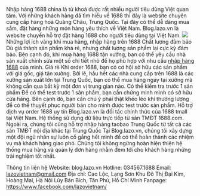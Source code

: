 Nhập hàng 1688 china là từ khoá được rất nhiều người tiêu dùng Việt quan tâm.
Với những khách hàng đã tìm hiểu về 1688 thì đây là website chuyên cung cấp hàng hoá Quảng Châu, Trung Quốc.
Tại đây có thể dễ dàng mua sắm, đặt hàng những món hàng yêu thích về Việt Nam. 
Blog.lazo.vn là website chuyển hỗ trợ đặt hàng 1688 cho người tiêu dùng tại Việt Nam.
![](https://blog.lazo.vn/wp-content/uploads/2024/01/order-1688-02.jpg)
Những lợi ích vàng khi mua hàng, nhập hàng trên 1688
Chất lượng đảm bảo
Dù giá thành sản phẩm khá rẻ, nhưng chất lượng sản phẩm lại cực kỳ đảm bảo. 
Bên cạnh đó, khi mua hàng 1688 tận xưởng, bạn có thể yêu cầu nhà sản xuất chỉnh sửa một số chi tiết nhỏ để họ phù hợp với nhu cầu [nhập hàng 1688](https://blog.lazo.vn/order-1688/) của mình.
Giá rẻ
Khi order 1688, bạn có cơ hội sở hữu các sản phẩm với giá gốc, giá tận xưởng. 
Bởi lẽ, hầu hết các nhà cung cấp trên 1688 là các xưởng sản xuất lớn tại Trung Quốc, bạn có thể mua hàng ngay tại xưởng mà không cần qua bất kỳ một đơn vị trung gian nào.
Có thể kiểm tra trước 1 sản phẩm
Để có thể test trước 1 sản phẩm, bạn cần chứng minh mình có sở hữu cửa hàng. 
Bên cạnh đó, bạn cần chú ý phải thật khéo léo khi thương lượng để có thể thuyết phục người bán cho mình được test trước sản phẩm.
Hỗ trợ dịch vụ order 1688 uy tín
Blog.lazo.vn là đối tác chính thức của 1688 tmall tại Việt Nam.
Hệ thống sử dụng dữ liệu trực tiếp từ sàn TMĐT 1688.com. 
Ngoài ra, chúng tôi cũng hỗ trợ nhập hàng taobao Trung Quốc từ tất cả các sàn TMĐT nội địa khác tại Trung Quốc
Tại Blog.lazo.vn, chúng tôi xây dựng một đội ngũ nhân sự luôn cố gắng hết mình để có thể hoàn thành các nhiệm vụ mà khách hàng giao phó.
Chúng tôi không ngừng hoàn hiện thiện hệ thống mua hàng và quản lý đơn hàng nhằm đem tới cho khách hàng những trải nghiệm tốt nhất.

Thông tin liên hệ
Website: blog.lazo.vn
Hotline: 034567.1688
Email: lazovietnam@gmail.com
Địa chỉ:
Cao Lộc, Lạng Sơn
Khu Đô Thị Đại Kim, Hoàng Mai, Hà Nội
Lũy Bán Bích, Tân Phú, Hồ Chí Minh
Fanpage: https://www.facebook.com/lazovietnam/

